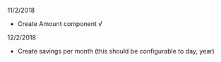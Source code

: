 11/2/2018

- Create Amount component √

12/2/2018

- Create savings per month (this should be configurable to day, year)
